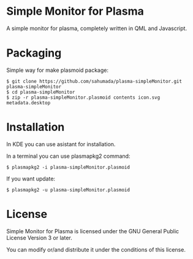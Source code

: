 Simple Monitor for Plasma
=========================

A simple monitor for plasma, completely written in QML and Javascript.

Packaging
=========

Simple way for make plasmoid package:

````Shell
$ git clone https://github.com/sahumada/plasma-simpleMonitor.git plasma-simpleMonitor
$ cd plasma-simpleMonitor
$ zip -r plasma-simpleMonitor.plasmoid contents icon.svg metadata.desktop
````

Installation
============

In KDE you can use asistant for installation.

In a terminal you can use plasmapkg2 command:
````Shell
$ plasmapkg2 -i plasma-simpleMonitor.plasmoid
````

If you want update:
````Shell
$ plasmapkg2 -u plasma-simpleMonitor.plasmoid
````

License
=======
Simple Monitor for Plasma is licensed under the GNU General Public License Version 3 or later.

You can modify or/and distribute it under the conditions of this license.
